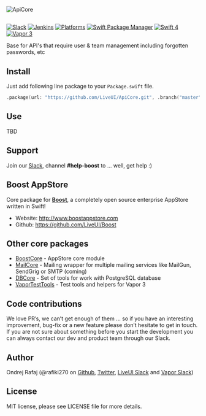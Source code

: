 ![ApiCore](https://github.com/LiveUI/ApiCore/raw/master/Other/logo.png)

##

[![Slack](https://img.shields.io/badge/join-slack-745EAF.svg?style=flat)](http://bit.ly/2B0dEyt)
[![Jenkins](https://ci.liveui.io/job/LiveUI/job/ApiCore/job/master/badge/icon)](https://ci.liveui.io/job/LiveUI/job/ApiCore/)
[![Platforms](https://img.shields.io/badge/platforms-macOS%2010.13%20|%20Ubuntu%2016.04%20LTS-ff0000.svg?style=flat)](https://github.com/LiveUI/Boost)
[![Swift Package Manager](https://img.shields.io/badge/SPM-compatible-4BC51D.svg?style=flat)](https://swift.org/package-manager/)
[![Swift 4](https://img.shields.io/badge/swift-4.1-orange.svg?style=flat)](http://swift.org)
[![Vapor 3](https://img.shields.io/badge/vapor-3.0-blue.svg?style=flat)](https://vapor.codes)


Base for API's that require user & team management including forgotten passwords, etc

## Install

Just add following line package to your `Package.swift` file.

```swift
.package(url: "https://github.com/LiveUI/ApiCore.git", .branch("master"))
```

## Use

TBD


## Support

Join our [Slack](http://bit.ly/2B0dEyt), channel <b>#help-boost</b> to ... well, get help :) 

## Boost AppStore

Core package for <b>[Boost](http://www.boostappstore.com)</b>, a completely open source enterprise AppStore written in Swift!
- Website: http://www.boostappstore.com
- Github: https://github.com/LiveUI/Boost

## Other core packages

* [BoostCore](https://github.com/LiveUI/BoostCore/) - AppStore core module
* [MailCore](https://github.com/LiveUI/MailCore/) - Mailing wrapper for multiple mailing services like MailGun, SendGrig or SMTP (coming)
* [DBCore](https://github.com/LiveUI/DbCore/) - Set of tools for work with PostgreSQL database
* [VaporTestTools](https://github.com/LiveUI/VaporTestTools) - Test tools and helpers for Vapor 3

## Code contributions

We love PR’s, we can’t get enough of them ... so if you have an interesting improvement, bug-fix or a new feature please don’t hesitate to get in touch. If you are not sure about something before you start the development you can always contact our dev and product team through our Slack.

## Author

Ondrej Rafaj (@rafiki270 on [Github](https://github.com/rafiki270), [Twitter](https://twitter.com/rafiki270), [LiveUI Slack](http://bit.ly/2B0dEyt) and [Vapor Slack](https://vapor.team/))

## License

MIT license, please see LICENSE file for more details.

